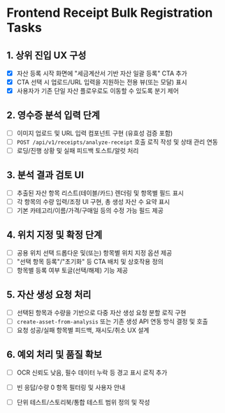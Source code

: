 # Frontend Receipt Bulk Registration Tasks

## 1. 상위 진입 UX 구성
- [x] 자산 등록 시작 화면에 "세금계산서 기반 자산 일괄 등록" CTA 추가
- [x] CTA 선택 시 업로드/URL 입력을 지원하는 전용 뷰(또는 모달) 표시
- [x] 사용자가 기존 단일 자산 플로우로도 이동할 수 있도록 분기 제어

## 2. 영수증 분석 입력 단계
- [ ] 이미지 업로드 및 URL 입력 컴포넌트 구현 (유효성 검증 포함)
- [ ] `POST /api/v1/receipts/analyze-receipt` 호출 로직 작성 및 상태 관리 연동
- [ ] 로딩/진행 상황 및 실패 피드백 토스트/알럿 처리

## 3. 분석 결과 검토 UI
- [ ] 추출된 자산 항목 리스트(테이블/카드) 렌더링 및 항목별 필드 표시
- [ ] 각 항목의 수량 입력/조정 UI 구현, 총 생성 자산 수 요약 표시
- [ ] 기본 카테고리/이름/가격/구매일 등의 수정 가능 필드 제공

## 4. 위치 지정 및 확정 단계
- [ ] 공용 위치 선택 드롭다운 및(또는) 항목별 위치 지정 옵션 제공
- [ ] "선택 항목 등록"/"초기화" 등 CTA 배치 및 상호작용 정의
- [ ] 항목별 등록 여부 토글(선택/해제) 기능 제공

## 5. 자산 생성 요청 처리
- [ ] 선택된 항목과 수량을 기반으로 다중 자산 생성 요청 분할 로직 구현
- [ ] `create-asset-from-analysis` 또는 기존 생성 API 연동 방식 결정 및 호출
- [ ] 요청 성공/실패 항목별 피드백, 재시도/취소 UX 설계

## 6. 예외 처리 및 품질 확보
- [ ] OCR 신뢰도 낮음, 필수 데이터 누락 등 경고 표시 로직 추가
- [ ] 빈 응답/수량 0 항목 필터링 및 사용자 안내
- [ ] 단위 테스트/스토리북/통합 테스트 범위 정의 및 작성

